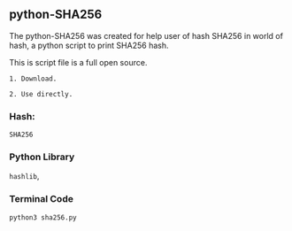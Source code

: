 ## python-SHA256

The python-SHA256 was created for help user of hash SHA256 in world of hash, a python script to print SHA256 hash. 

This is script file is a full open source.

`1. Download.`

`2. Use directly.`

### Hash:
`SHA256`

### Python Library
`hashlib`,

### Terminal Code
```
python3 sha256.py
```


